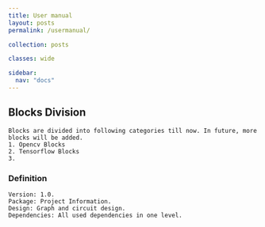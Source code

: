 ```yaml
---
title: User manual
layout: posts
permalink: /usermanual/

collection: posts

classes: wide

sidebar:
  nav: "docs"
---
```


## Blocks Division
    
    Blocks are divided into following categories till now. In future, more blocks will be added.
    1. Opencv Blocks
    2. Tensorflow Blocks
    3. 
### Definition

    Version: 1.0.
    Package: Project Information.
    Design: Graph and circuit design.
    Dependencies: All used dependencies in one level.
